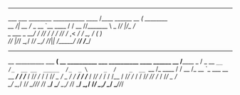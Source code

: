 _______________                    ______ ___________________                                                    
___    ___  ________ ___________  ____  /____  ______  __ _( ________                                            
__  /| __  /_ _  __ `__  ____  / / __  //_______ \ _  /_/ _|/__  ___/                                            
_  ___ _  __/ / /_/ /_  /   / /_/ /_  ,<   ____/ / _\__, /   _(__  )                                             
/_/  |_/_/    \__,_/ /_/    \__,_/ /_/|_| /_____/  /____/    /____/                                              
                                                                                                                 
_________      ______            _____           _________      ______            ______      _____              
__  __________ ___  ________________(______      __  __________ ___  __________  ____  ______ __  /______________
_  /    _  __ `__  /_  __ __  _____  /_  _ \     _  /    _  __ `__  /_  ____  / / __  /_  __ `_  ___  __ __  ___/
/ /___  / /_/ /_  / / /_/ _  /   _  / /  __/     / /___  / /_/ /_  / / /__ / /_/ /_  / / /_/ // /_ / /_/ _  /    
\____/  \__,_/ /_/  \____//_/    /_/  \___/      \____/  \__,_/ /_/  \___/ \__,_/ /_/  \__,_/ \__/ \____//_/     
                                                                                                                 
